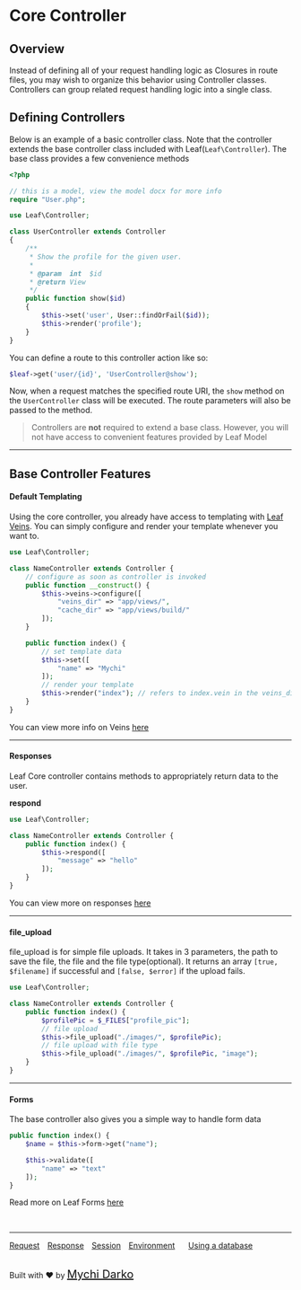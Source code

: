 # Core Controller

## Overview
Instead of defining all of your request handling logic as Closures in route files, you may wish to organize this behavior using Controller classes. Controllers can group related request handling logic into a single class.

## Defining Controllers
Below is an example of a basic controller class. Note that the controller extends the base controller class included with Leaf(`Leaf\Controller`). The base class provides a few convenience methods 
<!-- such as the middleware method, which may be used to attach middleware to controller actions: -->

```php
<?php

// this is a model, view the model docx for more info
require "User.php";

use Leaf\Controller;

class UserController extends Controller
{
    /**
     * Show the profile for the given user.
     *
     * @param  int  $id
     * @return View
     */
    public function show($id)
    {
		$this->set('user', User::findOrFail($id));
        $this->render('profile');
    }
}
```

You can define a route to this controller action like so:

```php
$leaf->get('user/{id}', 'UserController@show');
```

Now, when a request matches the specified route URI, the `show` method on the `UserController` class will be executed. The route parameters will also be passed to the method.

> Controllers are **not** required to extend a base class. However, you will not have access to convenient features provided by Leaf Model
<!-- such as the middleware, validate, and dispatch methods. -->

<hr>

## Base Controller Features

#### Default Templating
Using the core controller, you already have access to templating with [Leaf Veins](leaf/v/2.0/views/veins). You can simply configure and render your template whenever you want to.

```php
use Leaf\Controller;

class NameController extends Controller {
	// configure as soon as controller is invoked
	public function __construct() {
		$this->veins->configure([
			"veins_dir" => "app/views/",
			"cache_dir" => "app/views/build/"
		]);
	}

	public function index() {
		// set template data
		$this->set([
			"name" => "Mychi"
		]);
		// render your template
		$this->render("index"); // refers to index.vein in the veins_dir
	}
}
```

You can view more info on Veins [here](leaf/v/2.0/views/veins)

<hr>

#### Responses
Leaf Core controller contains methods to appropriately return data to the user.

**respond**
```php
use Leaf\Controller;

class NameController extends Controller {
	public function index() {
		$this->respond([
			"message" => "hello"
		]);
	}
}
```

You can view more on responses [here](leaf/v/2.0/http/response)

<hr>

#### file_upload
file_upload is for simple file uploads. It takes in 3 parameters, the path to save the file, the file and the file type(optional). It returns an array `[true, $filename]` if successful and `[false, $error]` if the upload fails.

```php
use Leaf\Controller;

class NameController extends Controller {
	public function index() {
		$profilePic = $_FILES["profile_pic"];
		// file upload
		$this->file_upload("./images/", $profilePic);
		// file upload with file type
		$this->file_upload("./images/", $profilePic, "image");
	}
}
```

<hr>

#### Forms
The base controller also gives you a simple way to handle form data

```php
public function index() {
	$name = $this->form->get("name");

	$this->validate([
		"name" => "text"
	]);
}
```

Read more on Leaf Forms [here](leaf/v/2.0/core/forms)


<!-- <span style="background: rgb(11, 200, 70); color: white; padding: 3px 7px; font-size: 14px;">New in v2</span> -->
<br>
<hr>

<a href="#/leaf/v/2.0/http/request" style="margin: 0px">Request</a>
<a href="#/leaf/v/2.0/http/response" style="margin: 0px 10px;">Response</a>
<a href="#/leaf/v/2.0/http/session" style="margin: 0px; 10px;">Session</a>
<a href="#/leaf/v/2.0/environment" style="margin: 0px 10px;">Environment</a>
<a href="#/leaf/v/2.0/database" style="margin: 0px 10px;">Using a database</a>

<br>
Built with ❤ by <a href="https://mychi.netlify.com" style="font-size: 20px; color: #111;" target="_blank">Mychi Darko</a>